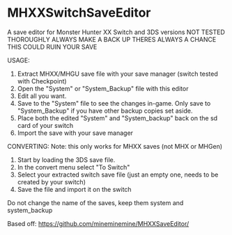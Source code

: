 
# MHXXSwitchSaveEditor
A save editor for Monster Hunter XX Switch and 3DS versions
NOT TESTED THOROUGHLY ALWAYS MAKE A BACK UP
THERES ALWAYS A CHANCE THIS COULD RUIN YOUR SAVE

USAGE:
1. Extract MHXX/MHGU save file with your save manager (switch tested with Checkpoint)
2. Open the "System" or "System_Backup" file with this editor
3. Edit all you want.
4. Save to the "System" file to see the changes in-game. Only save to "System_Backup" if you have other backup copies set aside.
5. Place both the edited "System" and "System_backup" back on the sd card of your switch
6. Import the save with your save manager

CONVERTING: 
Note: this only works for MHXX saves (not MHX or MHGen)
1. Start by loading the 3DS save file.
2. In the convert menu select "To Switch"
3. Select your extracted switch save file (just an empty one, needs to be created by your switch)
4. Save the file and import it on the switch

Do not change the name of the saves, keep them system and system_backup

Based off: https://github.com/mineminemine/MHXXSaveEditor/
